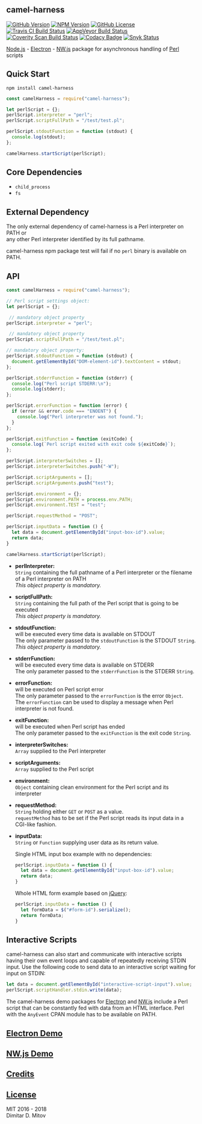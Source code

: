 camel-harness
--------------------------------------------------------------------------------
[![GitHub Version](https://img.shields.io/github/release/ddmitov/camel-harness.svg)](https://github.com/ddmitov/camel-harness/releases)
[![NPM Version](https://img.shields.io/npm/v/camel-harness.svg)](https://www.npmjs.com/package/camel-harness)
[![GitHub License](https://img.shields.io/badge/License-MIT-yellow.svg)](./LICENSE.md)  
[![Travis CI Build Status](https://travis-ci.org/ddmitov/camel-harness.svg?branch=master)](https://travis-ci.org/ddmitov/camel-harness)
[![AppVeyor Build Status](https://ci.appveyor.com/api/projects/status/github/ddmitov/camel-harness?branch=master&svg=true)](https://ci.appveyor.com/project/ddmitov/camel-harness)  
[![Coverity Scan Build Status](https://scan.coverity.com/projects/11336/badge.svg)](https://scan.coverity.com/projects/ddmitov-camel-harness)
[![Codacy Badge](https://api.codacy.com/project/badge/Grade/4b8a244d415b4bafbdf9e50148bf7372)](https://www.codacy.com/app/ddmitov/camel-harness?utm_source=github.com&amp;utm_medium=referral&amp;utm_content=ddmitov/camel-harness&amp;utm_campaign=Badge_Grade)
[![Snyk Status](https://snyk.io/test/github/ddmitov/camel-harness/badge.svg)](https://snyk.io/test/github/ddmitov/camel-harness)  

[Node.js](http://nodejs.org/) - [Electron](http://electron.atom.io/) - [NW.js](http://nwjs.io/) package for asynchronous handling of [Perl](https://www.perl.org/) scripts

## Quick Start
``npm install camel-harness``  

```javascript
const camelHarness = require("camel-harness");

let perlScript = {};
perlScript.interpreter = "perl";
perlScript.scriptFullPath = "/test/test.pl";

perlScript.stdoutFunction = function (stdout) {
  console.log(stdout);
};

camelHarness.startScript(perlScript);
```

## Core Dependencies
* ``child_process``
* ``fs``

## External Dependency
The only external dependency of camel-harness is a Perl interpreter on PATH or  
any other Perl interpreter identified by its full pathname.  

camel-harness npm package test will fail if no ``perl`` binary is available on PATH.  

## API

```javascript
const camelHarness = require("camel-harness");

// Perl script settings object:
let perlScript = {};

 // mandatory object property
perlScript.interpreter = "perl";

 // mandatory object property
perlScript.scriptFullPath = "/test/test.pl";

// mandatory object property:
perlScript.stdoutFunction = function (stdout) {
  document.getElementById("DOM-element-id").textContent = stdout;
};

perlScript.stderrFunction = function (stderr) {
  console.log("Perl script STDERR:\n");
  console.log(stderr);
};

perlScript.errorFunction = function (error) {
  if (error && error.code === "ENOENT") {
    console.log("Perl interpreter was not found.");
  }
};

perlScript.exitFunction = function (exitCode) {
  console.log(`Perl script exited with exit code ${exitCode}`);
};

perlScript.interpreterSwitches = [];
perlScript.interpreterSwitches.push("-W");

perlScript.scriptArguments = [];
perlScript.scriptArguments.push("test");

perlScript.environment = {};
perlScript.environment.PATH = process.env.PATH;
perlScript.environment.TEST = "test";

perlScript.requestMethod = "POST";

perlScript.inputData = function () {
  let data = document.getElementById("input-box-id").value;
  return data;
}

camelHarness.startScript(perlScript);
```

* **perlInterpreter:**  
  ``String`` containing the full pathname of a Perl interpreter or the filename of a Perl interpreter on PATH  
  *This object property is mandatory.*  

* **scriptFullPath:**  
  ``String`` containing the full path of the Perl script that is going to be executed  
  *This object property is mandatory.*  

* **stdoutFunction:**  
  will be executed every time data is available on STDOUT  
  The only parameter passed to the ``stdoutFunction`` is the STDOUT ``String``.  
  *This object property is mandatory.*  

* **stderrFunction:**  
  will be executed every time data is available on STDERR  
  The only parameter passed to the ``stderrFunction`` is the STDERR ``String``.  

* **errorFunction:**  
  will be executed on Perl script error  
  The only parameter passed to the ``errorFunction`` is the error ``Object``.  
  The ``errorFunction`` can be used to display a message when Perl interpreter is not found.  

* **exitFunction:**  
  will be executed when Perl script has ended  
  The only parameter passed to the ``exitFunction`` is the exit code ``String``.  

* **interpreterSwitches:**  
  ``Array`` supplied to the Perl interpreter  

* **scriptArguments:**  
  ``Array`` supplied to the Perl script  

* **environment:**  
  ``Object`` containing clean environment for the Perl script and its interpreter  

* **requestMethod:**  
  ``String`` holding either ``GET`` or ``POST`` as a value.  
  ``requestMethod`` has to be set if the Perl script reads its input data in a CGI-like fashion.

* **inputData:**  
  ``String`` or ``Function`` supplying user data as its return value.  

  Single HTML input box example with no dependencies:  

  ```javascript
  perlScript.inputData = function () {
    let data = document.getElementById("input-box-id").value;
    return data;
  }
  ```

  Whole HTML form example based on [jQuery](https://jquery.com/):  

  ```javascript
  perlScript.inputData = function () {
    let formData = $("#form-id").serialize();
    return formData;
  }
  ```

## Interactive Scripts
camel-harness can also start and communicate with interactive scripts having their own event loops and capable of repeatedly receiving STDIN input. Use the following code to send data to an interactive script waiting for input on STDIN:

```javascript
let data = document.getElementById("interactive-script-input").value;
perlScript.scriptHandler.stdin.write(data);
```

The camel-harness demo packages for [Electron](https://www.npmjs.com/package/camel-harness-demo-electron) and [NW.js](https://www.npmjs.com/package/camel-harness-demo-nwjs) include a Perl script that can be constantly fed with data from an HTML interface. Perl with the ``AnyEvent`` CPAN module has to be available on PATH.  

## [Electron Demo](https://www.npmjs.com/package/camel-harness-demo-electron)

## [NW.js Demo](https://www.npmjs.com/package/camel-harness-demo-nwjs)

## [Credits](./CREDITS.md)

## [License](./LICENSE.md)
MIT 2016 - 2018  
Dimitar D. Mitov  
